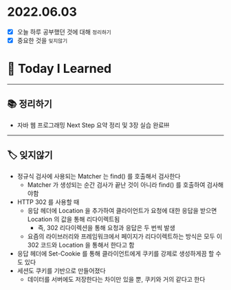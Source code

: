 # 2022.06.03

- [x]  오늘 하루 공부했던 것에 대해 `정리하기`
- [x]  중요한 것을 `잊지않기`

# 🚩 Today I Learned

---

## 📚 정리하기

- 자바 웹 프로그래밍 Next Step 요약 정리 및 3장 실습 완료~~!!!~~

---

## 🏷 잊지않기

- 정규식 검사에 사용되는 Matcher 는 find() 를 호출해서 검사한다
    - Matcher 가 생성되는 순간 검사가 끝난 것이 아니라 find() 를 호출하여 검사해야함
- HTTP 302 를 사용할  때
    - 응답 헤더에 Location 을 추가하여 클라이언트가 요청에 대한 응답을 받으면 Location 의 값을 통해 리다이렉트됨
        - 즉, 302 리다이렉션을 통해 요청과 응답은 두 번씩 발생
    - 요즘의  라이브러리와 프레임워크에서 페이지가 리다이렉트하는 방식은 모두 이 302 코드와 Location 을 통해서 한다고 함
- 응답 헤더에 Set-Cookie 를 통해 클라이언트에게 쿠키를 강제로 생성하게끔 할 수도 있다
- 세션도 쿠키를 기반으로 만들어졌다
    - 데이터를 서버에도 저장한다는 차이만 있을 뿐, 쿠키와 거의 같다고 한다